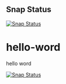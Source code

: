 ##  Snap Status
[![Snap Status](https://build.snapcraft.io/badge/huezo/hello-word.svg)](https://build.snapcraft.io/user/huezo/hello-word)

# hello-word
hello word


[![Snap Status](https://build.snapcraft.io/badge/huezo/hello-word.svg)](https://build.snapcraft.io/user/huezo/hello-word)


